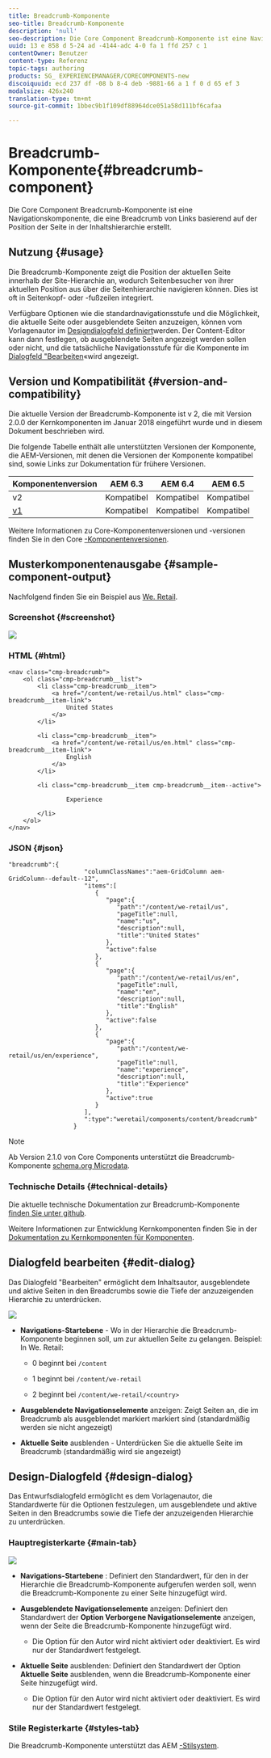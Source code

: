 ```yaml
---
title: Breadcrumb-Komponente
seo-title: Breadcrumb-Komponente
description: 'null'
seo-description: Die Core Component Breadcrumb-Komponente ist eine Navigationskomponente, die eine Breadcrumb von Links basierend auf der Position der Seite in der Inhaltshierarchie erstellt.
uuid: 13 e 858 d 5-24 ad -4144-adc 4-0 fa 1 ffd 257 c 1
contentOwner: Benutzer
content-type: Referenz
topic-tags: authoring
products: SG_ EXPERIENCEMANAGER/CORECOMPONENTS-new
discoiquuid: ecd 237 df -08 b 8-4 deb -9881-66 a 1 f 0 d 65 ef 3
modalsize: 426x240
translation-type: tm+mt
source-git-commit: 1bbec9b1f109df88964dce051a58d111bf6cafaa

---
```



# Breadcrumb-Komponente{#breadcrumb-component}

Die Core Component Breadcrumb-Komponente ist eine Navigationskomponente, die eine Breadcrumb von Links basierend auf der Position der Seite in der Inhaltshierarchie erstellt.

## Nutzung {#usage}

Die Breadcrumb-Komponente zeigt die Position der aktuellen Seite innerhalb der Site-Hierarchie an, wodurch Seitenbesucher von ihrer aktuellen Position aus über die Seitenhierarchie navigieren können. Dies ist oft in Seitenkopf- oder -fußzeilen integriert.

Verfügbare Optionen wie die standardnavigationsstufe und die Möglichkeit, die aktuelle Seite oder ausgeblendete Seiten anzuzeigen, können vom Vorlagenautor im [Designdialogfeld definiert](#design-dialog)werden. Der Content-Editor kann dann festlegen, ob ausgeblendete Seiten angezeigt werden sollen oder nicht, und die tatsächliche Navigationsstufe für die Komponente im [Dialogfeld &quot;Bearbeiten](#edit-dialog)«wird angezeigt.

## Version und Kompatibilität {#version-and-compatibility}

Die aktuelle Version der Breadcrumb-Komponente ist v 2, die mit Version 2.0.0 der Kernkomponenten im Januar 2018 eingeführt wurde und in diesem Dokument beschrieben wird.

Die folgende Tabelle enthält alle unterstützten Versionen der Komponente, die AEM-Versionen, mit denen die Versionen der Komponente kompatibel sind, sowie Links zur Dokumentation für frühere Versionen.

| Komponentenversion | AEM 6.3 | AEM 6.4 | AEM 6.5 |
|--- |--- |--- |--- |
| v2 | Kompatibel | Kompatibel | Kompatibel |
| [v1](breadcrumb-v1.md) | Kompatibel | Kompatibel | Kompatibel |

Weitere Informationen zu Core-Komponentenversionen und -versionen finden Sie in den Core [-Komponentenversionen](versions.md).

## Musterkomponentenausgabe {#sample-component-output}

Nachfolgend finden Sie ein Beispiel aus [We. Retail](https://helpx.adobe.com/experience-manager/6-5/sites/developing/using/we-retail.html).

### Screenshot {#screenshot}

![](assets/chlimage_1.png)

### HTML {#html}

```
<nav class="cmp-breadcrumb">
    <ol class="cmp-breadcrumb__list">
        <li class="cmp-breadcrumb__item">
            <a href="/content/we-retail/us.html" class="cmp-breadcrumb__item-link">
                United States
            </a>
        </li>
    
        <li class="cmp-breadcrumb__item">
            <a href="/content/we-retail/us/en.html" class="cmp-breadcrumb__item-link">
                English
            </a>
        </li>
    
        <li class="cmp-breadcrumb__item cmp-breadcrumb__item--active">
            
                Experience
            
        </li>
    </ol>
</nav>
```

### JSON {#json}

```
"breadcrumb":{  
                     "columnClassNames":"aem-GridColumn aem-GridColumn--default--12",
                     "items":[  
                        {  
                           "page":{  
                              "path":"/content/we-retail/us",
                              "pageTitle":null,
                              "name":"us",
                              "description":null,
                              "title":"United States"
                           },
                           "active":false
                        },
                        {  
                           "page":{  
                              "path":"/content/we-retail/us/en",
                              "pageTitle":null,
                              "name":"en",
                              "description":null,
                              "title":"English"
                           },
                           "active":false
                        },
                        {  
                           "page":{  
                              "path":"/content/we-retail/us/en/experience",
                              "pageTitle":null,
                              "name":"experience",
                              "description":null,
                              "title":"Experience"
                           },
                           "active":true
                        }
                     ],
                     ":type":"weretail/components/content/breadcrumb"
                  }
```

>[!NOTE]
>
>Ab Version 2.1.0 von Core Components unterstützt die Breadcrumb-Komponente [schema.org Microdata](https://schema.org/BreadcrumbList).

### Technische Details {#technical-details}

Die aktuelle technische Dokumentation zur Breadcrumb-Komponente [finden Sie unter github](https://github.com/adobe/aem-core-wcm-components/blob/master/content/src/content/jcr_root/apps/core/wcm/components/breadcrumb/v2/breadcrumb).

Weitere Informationen zur Entwicklung Kernkomponenten finden Sie in der [Dokumentation zu Kernkomponenten für Komponenten](developing.md).

## Dialogfeld bearbeiten {#edit-dialog}

Das Dialogfeld &quot;Bearbeiten&quot; ermöglicht dem Inhaltsautor, ausgeblendete und aktive Seiten in den Breadcrumbs sowie die Tiefe der anzuzeigenden Hierarchie zu unterdrücken.

![](assets/screen_shot_2018-01-12at124250.png)

* **Navigations-Startebene** - Wo in der Hierarchie die Breadcrumb-Komponente beginnen soll, um zur aktuellen Seite zu gelangen. Beispiel: In We. Retail:

   * 0 beginnt bei `/content`

   * 1 beginnt bei `/content/we-retail`
   * 2 beginnt bei `/content/we-retail/<country>`

* **Ausgeblendete Navigationselemente** anzeigen: Zeigt Seiten an, die im Breadcrumb als ausgeblendet markiert markiert sind (standardmäßig werden sie nicht angezeigt)
* **Aktuelle Seite** ausblenden - Unterdrücken Sie die aktuelle Seite im Breadcrumb (standardmäßig wird sie angezeigt)

## Design-Dialogfeld {#design-dialog}

Das Entwurfsdialogfeld ermöglicht es dem Vorlagenautor, die Standardwerte für die Optionen festzulegen, um ausgeblendete und aktive Seiten in den Breadcrumbs sowie die Tiefe der anzuzeigenden Hierarchie zu unterdrücken.

### Hauptregisterkarte {#main-tab}

![](assets/screen_shot_2018-01-12at124437.png)

* **Navigations-Startebene** : Definiert den Standardwert, für den in der Hierarchie die Breadcrumb-Komponente aufgerufen werden soll, wenn die Breadcrumb-Komponente zu einer Seite hinzugefügt wird.
* **Ausgeblendete Navigationselemente** anzeigen: Definiert den Standardwert der **Option Verborgene Navigationselemente** anzeigen, wenn der Seite die Breadcrumb-Komponente hinzugefügt wird.

   * Die Option für den Autor wird nicht aktiviert oder deaktiviert. Es wird nur der Standardwert festgelegt.

* **Aktuelle Seite** ausblenden: Definiert den Standardwert der Option **Aktuelle Seite** ausblenden, wenn die Breadcrumb-Komponente einer Seite hinzugefügt wird.

   * Die Option für den Autor wird nicht aktiviert oder deaktiviert. Es wird nur der Standardwert festgelegt.

### Stile Registerkarte {#styles-tab}

Die Breadcrumb-Komponente unterstützt das AEM [-Stilsystem](authoring.md#component-styling).